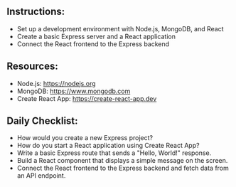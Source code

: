 ## Instructions:

- Set up a development environment with Node.js, MongoDB, and React
- Create a basic Express server and a React application
- Connect the React frontend to the Express backend

## Resources:

- Node.js: https://nodejs.org
- MongoDB: https://www.mongodb.com
- Create React App: https://create-react-app.dev

## Daily Checklist:

- How would you create a new Express project?
- How do you start a React application using Create React App?
- Write a basic Express route that sends a "Hello, World!" response.
- Build a React component that displays a simple message on the screen.
- Connect the React frontend to the Express backend and fetch data from
  an API endpoint.
